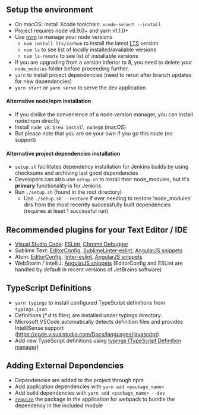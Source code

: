 ## Setup the environment

* On macOS: install Xcode toolchain: `xcode-select --install`
* Project requires node v8.9.0+ and yarn v1.1.0+
* Use [nvm](https://github.com/creationix/nvm) to manage your node versions
  * `nvm install lts/carbon` to install the latest [LTS](https://github.com/nodejs/LTS) version
  * `nvm ls` to see list of locally installed/available versions
  * `nvm ls-remote` to see list of installable versions
* If you are upgrading from a version inferior to 8, you need to delete your `node_modules` folder before proceeding further.
* `yarn` to install project dependencies (need to rerun after branch updates for new dependencies)
* `yarn start` or `yarn serve` to serve the dev application

#### Alternative node/npm installation
* If you dislike the convenience of a node version manager, you can install node/npm directly
* Install `node v8`: `brew install node@8` (macOS)
* But please note that you are on your own if you go this route (no support)

#### Alternative project dependencies installation
* `setup.sh` facilitates dependency installation for Jenkins builds by using checksums and archiving last good dependencies
* Developers can also use `setup.sh` to install their node_modules, but it's **primary** functionality is for Jenkins
* Run `./setup.sh` (found in the root directory)
  * Use `./setup.sh --restore` if ever needing to restore 'node_modules' dirs from the most recently successfully built dependencies (requires at least 1 successful run)

## Recommended plugins for your Text Editor / IDE

* [Visual Studio Code](https://code.visualstudio.com/): [ESLint](https://marketplace.visualstudio.com/items?itemName=dbaeumer.vscode-eslint), [Chrome Debugger](https://marketplace.visualstudio.com/items?itemName=msjsdiag.debugger-for-chrome)
* Sublime Text: [EditorConfig](https://github.com/sindresorhus/editorconfig-sublime),  [SublimeLinter-eslint](https://github.com/roadhump/SublimeLinter-eslint), [AngularJS snippets](https://github.com/johnpapa/angular-styleguide/tree/master/a1#sublime-text)
* Atom: [EditorConfig](https://github.com/sindresorhus/atom-editorconfig), [linter-eslint](https://github.com/AtomLinter/linter-eslint), [AngularJS snippets](https://github.com/johnpapa/angular-styleguide/tree/master/a1#atom)
* WebStorm / IntelliJ: [AngularJS snippets](https://github.com/johnpapa/angular-styleguide/tree/master/a1#webstorm) (EditorConfig and ESLint are handled by default in recent versions of JetBrains software)

## TypeScript Definitions

* `yarn typings` to install configured TypeScript definitions from `typings.json`
* Definitions (\*.d.ts files) are installed under typings directory.
* Microsoft VSCode automatically detects definition files and provides IntelliSense support (https://code.visualstudio.com/Docs/languages/javascript)
* Add new TypeScript definitions using [typings (TypeScript Definition manager)](https://github.com/typings/typings)

## Adding External Dependencies

* Dependencies are added to the project through npm
* Add application dependencies with `yarn add <package_name>`
* Add build dependencies with `yarn add <package_name> --dev`
* [`require`](https://webpack.github.io/docs/commonjs.html) the package in the application for webpack to bundle the dependency in the included module
